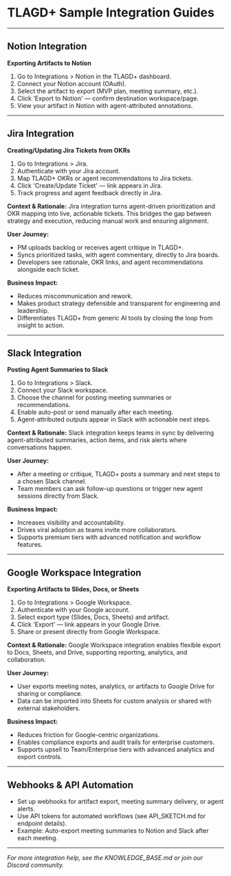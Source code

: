 # TLAGD+ Sample Integration Guides

---

## Notion Integration
**Exporting Artifacts to Notion**
1. Go to Integrations > Notion in the TLAGD+ dashboard.
2. Connect your Notion account (OAuth).
3. Select the artifact to export (MVP plan, meeting summary, etc.).
4. Click 'Export to Notion' — confirm destination workspace/page.
5. View your artifact in Notion with agent-attributed annotations.

---

## Jira Integration
**Creating/Updating Jira Tickets from OKRs**
1. Go to Integrations > Jira.
2. Authenticate with your Jira account.
3. Map TLAGD+ OKRs or agent recommendations to Jira tickets.
4. Click 'Create/Update Ticket' — link appears in Jira.
5. Track progress and agent feedback directly in Jira.

**Context & Rationale:**
Jira integration turns agent-driven prioritization and OKR mapping into live, actionable tickets. This bridges the gap between strategy and execution, reducing manual work and ensuring alignment.

**User Journey:**
- PM uploads backlog or receives agent critique in TLAGD+.
- Syncs prioritized tasks, with agent commentary, directly to Jira boards.
- Developers see rationale, OKR links, and agent recommendations alongside each ticket.

**Business Impact:**
- Reduces miscommunication and rework.
- Makes product strategy defensible and transparent for engineering and leadership.
- Differentiates TLAGD+ from generic AI tools by closing the loop from insight to action.

---

## Slack Integration
**Posting Agent Summaries to Slack**
1. Go to Integrations > Slack.
2. Connect your Slack workspace.
3. Choose the channel for posting meeting summaries or recommendations.
4. Enable auto-post or send manually after each meeting.
5. Agent-attributed outputs appear in Slack with actionable next steps.

**Context & Rationale:**
Slack integration keeps teams in sync by delivering agent-attributed summaries, action items, and risk alerts where conversations happen.

**User Journey:**
- After a meeting or critique, TLAGD+ posts a summary and next steps to a chosen Slack channel.
- Team members can ask follow-up questions or trigger new agent sessions directly from Slack.

**Business Impact:**
- Increases visibility and accountability.
- Drives viral adoption as teams invite more collaborators.
- Supports premium tiers with advanced notification and workflow features.

---

## Google Workspace Integration
**Exporting Artifacts to Slides, Docs, or Sheets**
1. Go to Integrations > Google Workspace.
2. Authenticate with your Google account.
3. Select export type (Slides, Docs, Sheets) and artifact.
4. Click 'Export' — link appears in your Google Drive.
5. Share or present directly from Google Workspace.

**Context & Rationale:**
Google Workspace integration enables flexible export to Docs, Sheets, and Drive, supporting reporting, analytics, and collaboration.

**User Journey:**
- User exports meeting notes, analytics, or artifacts to Google Drive for sharing or compliance.
- Data can be imported into Sheets for custom analysis or shared with external stakeholders.

**Business Impact:**
- Reduces friction for Google-centric organizations.
- Enables compliance exports and audit trails for enterprise customers.
- Supports upsell to Team/Enterprise tiers with advanced analytics and export controls.

---

## Webhooks & API Automation
- Set up webhooks for artifact export, meeting summary delivery, or agent alerts.
- Use API tokens for automated workflows (see API_SKETCH.md for endpoint details).
- Example: Auto-export meeting summaries to Notion and Slack after each meeting.

---

*For more integration help, see the KNOWLEDGE_BASE.md or join our Discord community.*

